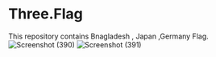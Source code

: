 # Three.Flag
This repository contains Bnagladesh , Japan ,Germany Flag.  
![Screenshot (390)](https://user-images.githubusercontent.com/92775489/148251063-24f6b246-28c5-49c2-bd8b-71260c7c1271.png)
![Screenshot (391)](https://user-images.githubusercontent.com/92775489/148251071-bea36eef-665f-4e75-acb3-fb08dea14a03.png)
